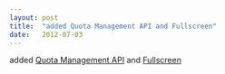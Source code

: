 ```yaml
---
layout: post
title:  "added Quota Management API and Fullscreen"
date:   2012-07-03
---
```


added [Quota Management API](http://www.w3.org/TR/quota-api/) and [Fullscreen](http://www.w3.org/TR/fullscreen/)

